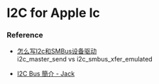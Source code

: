 # I2C for Apple Ic



### Reference
* [怎么写I2c和SMBus设备驱动](https://blog.csdn.net/hanmengaidudu/article/details/11723377)   
  i2c_master_send  vs  i2c_smbus_xfer_emulated   

* [I2C Bus 簡介 - Jack](http://magicjackting.pixnet.net/blog/post/173061691-i2c-bus-%E7%B0%A1%E4%BB%8B-(inter-integrated-circuit-bus)-)


